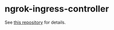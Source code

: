 # ngrok-ingress-controller

See [this repository](https://github.com/ngrok/kubernetes-ingress-controller) for details.